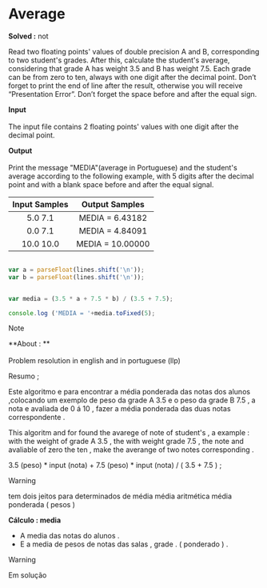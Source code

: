 
# Average 
**Solved :** not 

<p> Read two floating points' values of double precision A and B, corresponding to two student's grades. After this, calculate the student's average, considering that grade A has weight 3.5 and B has weight 7.5. Each grade can be from zero to ten, always with one digit after the decimal point. Don’t forget to print the end of line after the result, otherwise you will receive “Presentation Error”. Don’t forget the space before and after the equal sign.</p>

<p><strong>Input</strong> <br> <br>
The input file contains 2 floating points' values with one digit after the decimal point. </p>

<p> <strong> Output </strong> <br> <br>
Print the message "MEDIA"(average in Portuguese) and the student's average according to the following example, with 5 digits after the decimal point and with a blank space before and after the equal signal.</p>


|Input Samples	|Output Samples|
|:--:|:--:|
| 5.0  7.1  | MEDIA = 6.43182 |
| 0.0  7.1  | MEDIA = 4.84091 |
| 10.0 10.0 | MEDIA = 10.00000 |

```javascript 

var a = parseFloat(lines.shift('\n'));
var b = parseFloat(lines.shift('\n'));


var media = (3.5 * a + 7.5 * b) / (3.5 + 7.5);

console.log ('MEDIA = '+media.toFixed(5);

```
>[!NOTE]
> **About : ** <br>  
> Problem resolution in english and in portuguese (llp)

Resumo ;

Este algoritmo e para encontrar a média ponderada das notas dos alunos  ,colocando um exemplo de peso  da grade  A 3.5 e o peso da grade B 7.5  , a nota e avaliada de 0 á 10 , fazer a média ponderada  das duas notas correspondente .

This algoritm and for found the avarege of note of student's , a example : with the weight of grade A 3.5 , the with weight grade 7.5 , the note and avaliable of zero the ten , make the averange of two notes corresponding .


3.5 (peso) * input (nota) + 7.5 (peso) * input (nota) / ( 3.5 + 7.5 ) ;



>[!Warning]
> tem dois jeitos para determinados de média
> média aritmética 
> média ponderada ( pesos )

**Cálculo : media**

* A media das notas do alunos . 
* E a media de pesos de notas das salas , grade  . ( ponderado ) .



> [!WARNING] 
> Em solução